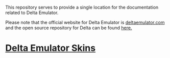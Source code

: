 This repository serves to provide a single location for the documentation related to Delta Emulator.

Please note that the official website for Delta Emulator is [deltaemulator.com](https://deltaemulator.com) and the open source repository for Delta can be found [here.](https://github.com/rileytestut/Delta)

# [Delta Emulator Skins](https://noah978.github.io/Delta-Docs/Skins)
